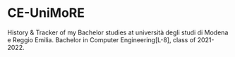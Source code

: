 # CE-UniMoRE
History &amp; Tracker of my Bachelor studies at università degli studi di Modena e Reggio Emilia. Bachelor in Computer Engineering[L-8], class of 2021-2022.
